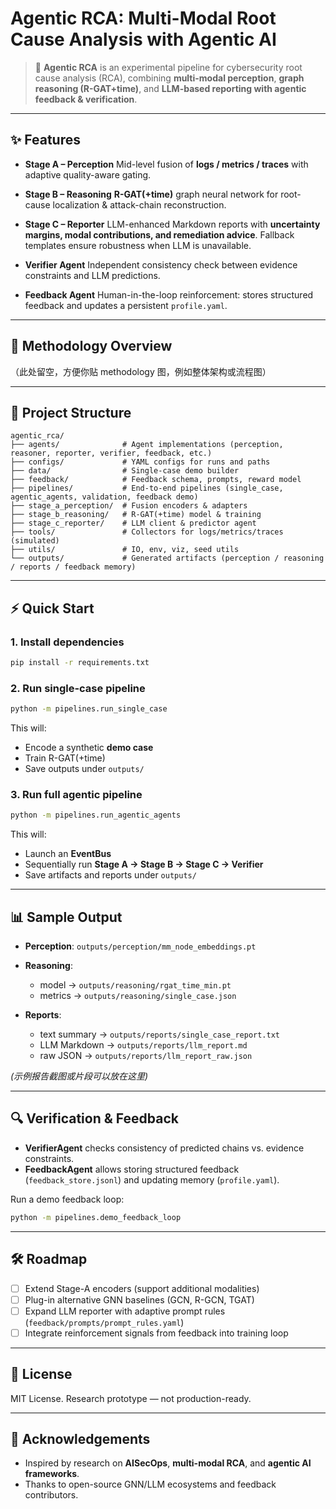 # Agentic RCA: Multi-Modal Root Cause Analysis with Agentic AI

> 🚀 **Agentic RCA** is an experimental pipeline for cybersecurity root cause analysis (RCA),
> combining **multi-modal perception**, **graph reasoning (R-GAT+time)**,
> and **LLM-based reporting with agentic feedback & verification**.

---

## ✨ Features

* **Stage A – Perception**
  Mid-level fusion of **logs / metrics / traces** with adaptive quality-aware gating.

* **Stage B – Reasoning**
  **R-GAT(+time)** graph neural network for root-cause localization & attack-chain reconstruction.

* **Stage C – Reporter**
  LLM-enhanced Markdown reports with **uncertainty margins, modal contributions, and remediation advice**.
  Fallback templates ensure robustness when LLM is unavailable.

* **Verifier Agent**
  Independent consistency check between evidence constraints and LLM predictions.

* **Feedback Agent**
  Human-in-the-loop reinforcement: stores structured feedback and updates a persistent `profile.yaml`.

---

## 🧩 Methodology Overview

（此处留空，方便你贴 methodology 图，例如整体架构或流程图）

---

## 📂 Project Structure

```text
agentic_rca/
├── agents/              # Agent implementations (perception, reasoner, reporter, verifier, feedback, etc.)
├── configs/             # YAML configs for runs and paths
├── data/                # Single-case demo builder
├── feedback/            # Feedback schema, prompts, reward model
├── pipelines/           # End-to-end pipelines (single_case, agentic_agents, validation, feedback demo)
├── stage_a_perception/  # Fusion encoders & adapters
├── stage_b_reasoning/   # R-GAT(+time) model & training
├── stage_c_reporter/    # LLM client & predictor agent
├── tools/               # Collectors for logs/metrics/traces (simulated)
├── utils/               # IO, env, viz, seed utils
└── outputs/             # Generated artifacts (perception / reasoning / reports / feedback memory)
```

---

## ⚡ Quick Start

### 1. Install dependencies

```bash
pip install -r requirements.txt
```

### 2. Run single-case pipeline

```bash
python -m pipelines.run_single_case
```

This will:

* Encode a synthetic **demo case**
* Train R-GAT(+time)
* Save outputs under `outputs/`

### 3. Run full agentic pipeline

```bash
python -m pipelines.run_agentic_agents
```

This will:

* Launch an **EventBus**
* Sequentially run **Stage A → Stage B → Stage C → Verifier**
* Save artifacts and reports under `outputs/`

---

## 📊 Sample Output

* **Perception**: `outputs/perception/mm_node_embeddings.pt`
* **Reasoning**:

  * model → `outputs/reasoning/rgat_time_min.pt`
  * metrics → `outputs/reasoning/single_case.json`
* **Reports**:

  * text summary → `outputs/reports/single_case_report.txt`
  * LLM Markdown → `outputs/reports/llm_report.md`
  * raw JSON → `outputs/reports/llm_report_raw.json`

*(示例报告截图或片段可以放在这里)*

---

## 🔍 Verification & Feedback

* **VerifierAgent** checks consistency of predicted chains vs. evidence constraints.
* **FeedbackAgent** allows storing structured feedback (`feedback_store.jsonl`) and updating memory (`profile.yaml`).

Run a demo feedback loop:

```bash
python -m pipelines.demo_feedback_loop
```

---

## 🛠 Roadmap

* [ ] Extend Stage-A encoders (support additional modalities)
* [ ] Plug-in alternative GNN baselines (GCN, R-GCN, TGAT)
* [ ] Expand LLM reporter with adaptive prompt rules (`feedback/prompts/prompt_rules.yaml`)
* [ ] Integrate reinforcement signals from feedback into training loop

---

## 📜 License

MIT License.
Research prototype — not production-ready.

---

## 🙌 Acknowledgements

* Inspired by research on **AISecOps**, **multi-modal RCA**, and **agentic AI frameworks**.
* Thanks to open-source GNN/LLM ecosystems and feedback contributors.

